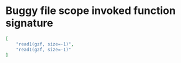 # Buggy file scope invoked function signature

```json
[
    "read1(gzf, size=-1)",
    "read1(gzf, size=-1)"
]
```

